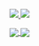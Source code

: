 <p align = "center">
  <a href="https://github.com/sushrut111">
    <img src = "https://github-readme-stats.vercel.app/api?username=sushrut111&show_icons=true&theme=radical&line_height=27&include_all_commits=true">
  </a>
  <a href="https://github.com/sushrut111">
    <img src = "https://github-readme-stats.vercel.app/api/top-langs/?username=sushrut111&theme=radical&hide=jupyter%20notebook&layout=compact&langs_count=8">
  </a>
</p>

<p align = "center">
  <a href="https://github.com/sushrut111/react-grpc-web">
    <img align="center" src="https://github-readme-stats.vercel.app/api/pin/?username=sushrut111&repo=react-grpc-web&theme=radical" />
  </a>
  <a href="https://github.com/sushrut111/audio-messenger">
    <img align="center" src="https://github-readme-stats.vercel.app/api/pin/?username=sushrut111&repo=audio-messenger&theme=radical" />
  </a>
</p>
